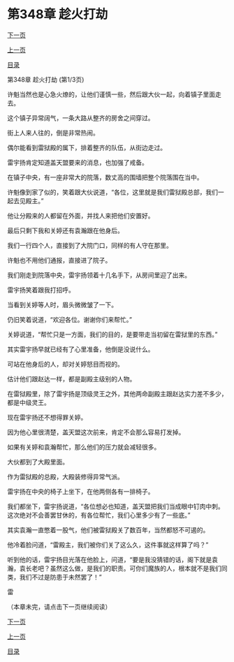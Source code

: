 <h1>第348章  趁火打劫</h1>
            <div><p><a href="./1042_%E7%AC%AC348%E7%AB%A0_%E8%B6%81%E7%81%AB%E6%89%93%E5%8A%AB.md">下一页</a></p><p><a href="./1040_%E7%AC%AC347%E7%AB%A0_%E6%80%BB%E6%AE%BF.md">上一页</a></p><p><a href="../">目录</a></p></div>
            <div><p>第348章  趁火打劫 (第1/3页)</p><p>许魁当然也是心急火燎的，让他们谨慎一些，然后跟大伙一起，向着镇子里面走去。</p><p>这个镇子异常阔气，一条大路从整齐的房舍之间穿过。</p><p>街上人来人往的，倒是非常热闹。</p><p>偶尔能看到雷狱殿的属下，排着整齐的队伍，从街边走过。</p><p>雷宇扬肯定知道盖天盟要来的消息，也加强了戒备。</p><p>在镇子中央，有一座非常大的院落，数丈高的围墙把整个院落围在当中。</p><p>许魁像到家了似的，笑着跟大伙说道，“各位，这里就是我们雷狱殿总部，我们一起去见殿主。”</p><p>他让分殿来的人都留在外面，并找人来把他们安置好。</p><p>最后只剩下我和关婷还有袁瀚跟在他身后。</p><p>我们一行四个人，直接到了大院门口，同样的有人守在那里。</p><p>许魁也不用他们通报，直接进了院子。</p><p>我们刚走到院落中央，雷宇扬领着十几名手下，从房间里迎了出来。</p><p>雷宇扬笑着跟我打招呼。</p><p>当看到关婷等人时，眉头微微皱了一下。</p><p>仍旧笑着说道，“欢迎各位。谢谢你们来帮忙。”</p><p>关婷说道，“帮忙只是一方面，我们的目的，是要带走当初留在雷狱里的东西。”</p><p>其实雷宇扬早就已经有了心里准备，他倒是没说什么。</p><p>可站在他身后的人，却对关婷怒目而视的。</p><p>估计他们跟赵达一样，都是副殿主级别的人物。</p><p>在雷狱殿里，除了雷宇扬是顶级灵王之外，其他两命副殿主跟赵达实力差不多少，都是中级灵王。</p><p>现在雷宇扬还不想得罪关婷。</p><p>因为他心里很清楚，盖天盟这次前来，肯定不会那么容易打发掉。</p><p>如果有关婷和袁瀚帮忙，那么他们的压力就会减轻很多。</p><p>大伙都到了大殿里面。</p><p>作为雷狱殿的总殿，大殿装修得异常气派。</p><p>雷宇扬在中央的椅子上坐下，在他两侧各有一排椅子。</p><p>我们都坐下，雷宇扬说道，“各位想必也知道，盖天盟把我们当成眼中钉肉中刺。这次绝对不会善罢甘休的，有各位帮忙，我们心里多少有了一些底。”</p><p>其实袁瀚一直憋着一股气，他们被雷狱殿关了数百年，当然都怒不可遏的。</p><p>他冷着脸问道，“雷殿主，我们被你们关了这么久，这件事就这样算了吗？”</p><p>听到他的话，雷宇扬目光落在他脸上，问道，“要是我没猜错的话，阁下就是袁瀚，袁长老吧？虽然这么做，是我们的职责。可你们魔族的人，根本就不是我们同类，我们不过是防患于未然罢了！”</p><p>雷</p><p>（本章未完，请点击下一页继续阅读）</p></div>
            <div><p><a href="./1042_%E7%AC%AC348%E7%AB%A0_%E8%B6%81%E7%81%AB%E6%89%93%E5%8A%AB.md">下一页</a></p><p><a href="./1040_%E7%AC%AC347%E7%AB%A0_%E6%80%BB%E6%AE%BF.md">上一页</a></p><p><a href="../">目录</a></p></div>